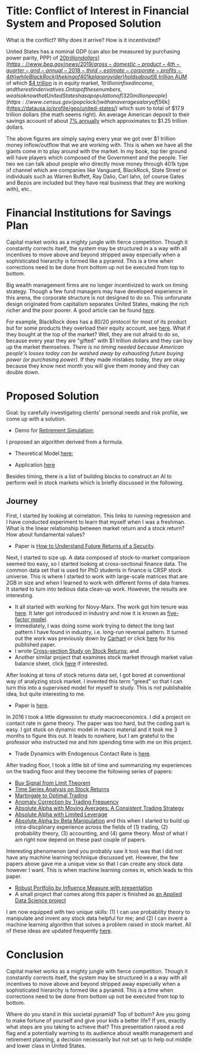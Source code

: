 # Title: Conflict of Interest in Financial System and Proposed Solution

What is the conflict? Why does it arrive? How is it incentivized?

United States has a nominal GDP (can also be measured by purchasing power parity, PPP) of [$20 trillion dollars](https://www.bea.gov/news/2019/gross-domestic-product-4th-quarter-and-annual-2018-third-estimate-corporate-profits-4th) while BlackRock (the king of 401k plan provider) holds about [$6 trillion AUM](https://www.marketwatch.com/story/blackrocks-assets-fall-below-6-trillion-mark-2019-01-16) of which [$4 trillion](http://ir.blackrock.com/Cache/1001247206.PDF?O=PDF&T=&Y=&D=&FID=1001247206&iid=4048287) is in equity market, $1 trillion in fixed income, and the rest in derivatives. On top of these numbers, we also know that United States has a population of [320 million people](https://www.census.gov/popclock/) with an average salary of [$56k](https://datausa.io/profile/geo/united-states/) which sum to total of $17.9 trillion dollars (the math seems right). An average American deposit to their savings account of about [7% annually](https://smartasset.com/retirement/average-401k-balance-by-age) which approximates to $1.25 trillion dollars. 

The above figures are simply saying every year we got over $1 trillion money inflow/outflow that we are working with. This is when we have all the giants come in to play around with the market. In my book, top tier ground will have players which composed of the Government and the people. Tier two we can talk about people who directly move money through 401k type of channel which are companies like Vanguard, BlackRock, State Street or individuals such as Warren Buffett, Ray Dalio, Carl Iahn, (of course Gates and Bezos are included but they have real business that they are working with), etc..

# Financial Institutions for Savings Plan

Capital market works as a mighty jungle with fierce competition. Though it constantly corrects itself, the system may be structured in a a way with all incentives to move above and beyond stripped away especially when a sophisticated hierarchy is formed like a pyramid. This is a time when corrections need to be done from bottom up not be executed from top to bottom.

Big wealth management firms are no longer incentivized to work on timing strategy. Though a few fund managers may have developed experience in this arena, the corporate structure is not designed to do so. This unforunate design originated from capitalism separates United States, making the rich richer and the poor poorer. A good article can be found [here](https://github.com/yiqiao-yin/Communicating-Statistics/blob/master/Project/docs/Why-and-How-Capitalism-Needs-To-Be-Reformed.pdf).

For example, BlackRock does has a 80/20 protocol for most of its product but for some products they overload their equity account, see [here](https://www.ishares.com/us/products/etf-product-list#!type=ishares&tab=overview&view=list&fst=49916%7C44333). What if they bought at the top of the market? Well, they are not afraid to do so, because every year they are "gifted" with $1 trillion dollars and they can buy up the market themselves. *There is no timing needed because American people's losses today can be washed away by exhausting future buying power (or purchasing power).* If they made mistakes today, they are okay because they know next month you will give them money and they can double down. 

# Proposed Solution

Goal: by carefully investigating clients' personal needs and risk profile, we come up with a solution. 

- Demo for [Retirement Simulation](https://y-yin.shinyapps.io/RETIREMENT-SIMULATION/);

I proposed an algorithm derived from a formula. 

- Theoretical Model [here](https://yiqiaoyin.files.wordpress.com/2018/12/rubust-portfolio-by-influence-measure-yiqiao-yin-2018.pdf);

- Application [here](https://y-yin.shinyapps.io/CENTRAL-INTELLIGENCE-PLATFORM/)

Besides timing, there is a list of building blocks to construct an AI to perform well in stock markets which is briefly discussed in the following.

## Journey

First, I started by looking at correlation. This links to running regression and I have conducted experiment to learn that myself when I was a freshman. What is the linear relationship between market return and a stock return? How about fundamental values? 
- Paper is [How to Understand Future Returns of a Security](https://yiqiaoyin.files.wordpress.com/2016/08/how-to-understand-future-returns-of-a-securityef80a5-revised-2014.pdf).

Next, I started to size up. A data composed of stock-to-market comparison seemed too easy, so I started looking at cross-sectional finance data. The common data set that is used for PhD students in finance is CRSP stock universe. This is where I started to work with large-scale matrices that are 2GB in size and when I learned to work with different forms of data frames. It started to turn into tedious data clean-up work. However, the results are interesting. 
- It all started with working for Novy-Marx. The work got him tenure was [here](http://rnm.simon.rochester.edu/research/OSoV.pdf). It later got introduced in industry and now it is known as [five-factor model](https://www.sciencedirect.com/science/article/pii/S0304405X14002323).
- Immediately, I was doing some work trying to detect the long last pattern I have found in industry, i.e. long-run reversal pattern. It turned out the work was previously down by [Carhart](https://en.wikipedia.org/wiki/Carhart_four-factor_model) or click [here](https://onlinelibrary.wiley.com/doi/full/10.1111/j.1540-6261.1997.tb03808.x) for his published paper.
- I wrote [Cross-section Study on Stock Returns](https://yiqiaoyin.files.wordpress.com/2016/08/cross-section-study-on-stock-returns-to-future-expectation-theorem.pdf); and 
- Another similar project that examines stock market through market value balance sheet, click [here](https://yiqiaoyin.files.wordpress.com/2016/08/alternative-empirical-study-on-market-value-balance-sheet.pdf) if interested.

After looking at tons of stock returns data set, I got bored at conventional way of analyzing stock market. I invented this term "greed" so that I can turn this into a supervised model for myself to study. This is not publishable idea, but quite interesting to me. 
- Paper is [here](https://yiqiaoyin.files.wordpress.com/2016/05/empirical-study-on-greed.pdf). 

In 2016 I took a little digression to study macroeconomics. I did a project on contact rate in game theory. The paper was too hard, but the coding part is easy. I got stuck on dynamic model in macro material and it took me 3 months to figure this out. It leads to nowhere, but I am grateful to the professor who instructed me and him spending time with me on this project. 
- Trade Dynamics with Endogenous Contact Rate is [here](https://yiqiaoyin.files.wordpress.com/2016/10/trade-dynamics-with-endogenous-contact-rate.pdf). 

After trading floor, I took a little bit of time and summarizing my experiences on the trading floor and they become the following series of papers:
- [Buy Signal from Limit Theorem](https://yiqiaoyin.files.wordpress.com/2018/05/buy-signal-from-limit-theorem.pdf)
- [Time Series Analysis on Stock Returns](https://yiqiaoyin.files.wordpress.com/2017/05/time-series-analysis-on-stock-returns.pdf)
- [Martingale to Optimal Trading](https://yiqiaoyin.files.wordpress.com/2016/10/martingale-to-optimal-trading.pdf)
- [Anomaly Correction by Trading Frequency](https://yiqiaoyin.files.wordpress.com/2016/09/anomaly-correction-by-trading-frequency.pdf)
- [Absolute Alpha with Moving Averages: A Consistent Trading Strategy](https://yiqiaoyin.files.wordpress.com/2016/05/absolute-alpha-with-moving-averages.pdf)
- [Absolute Alpha with Limited Leverage](https://yiqiaoyin.files.wordpress.com/2016/05/absolute-alpha-with-limited-leverage.pdf)
- [Absolute Alpha by Beta Manipulation](https://yiqiaoyin.files.wordpress.com/2016/05/absolute-alpha-by-beta-manipulation.pdf)
and this when I started to build up intra-discplinary experience across the fields of (1) trading, (2) probability theory, (3) accounting, and (4) game theory. Most of what I am right now depend on these past couple of papers.

Interesting phenomenon (and you probably saw it too) was that I did not have any machine learning technique discussed yet. However, the few papers above gave me a unique view so that I can create any stock data however I want. This is when machine learning comes in, which leads to this paper.
- [Robust Portfolio by Influence Measure with presentation](https://yiqiaoyin.files.wordpress.com/2018/12/rubust-portfolio-by-influence-measure-yiqiao-yin-2018.pdf)
- A small project that comes along this paper is finished as [an Applied Data Science project](https://github.com/yiqiao-yin/Fall2018-Advanced-Data-Science-Final-Project)

I am now equipped with two unique skills: (1) I can use probability theory to manipulate and invent any stock data helpful for me; and (2) I can invent a machine learning algorithm that solves a problem raised in stock market. All of these ideas are updated frequently [here](https://yinscapital.com/private-collection/).


# Conclusion

Capital market works as a mighty jungle with fierce competition. Though it constantly corrects itself, the system may be structured in a a way with all incentives to move above and beyond stripped away especially when a sophisticated hierarchy is formed like a pyramid. This is a time when corrections need to be done from bottom up not be executed from top to bottom. 

Where do you stand in this societal pyramid? Top of bottom? Are you going to make fortune of yourself and give your kids a better life? If yes, exactly what steps are you taking to achieve that? This presentation raised a red flag and a potentially warning to its audience about wealth management and retirement planning, a decision necessarily but not set up to help out middle and lower class in United States.
